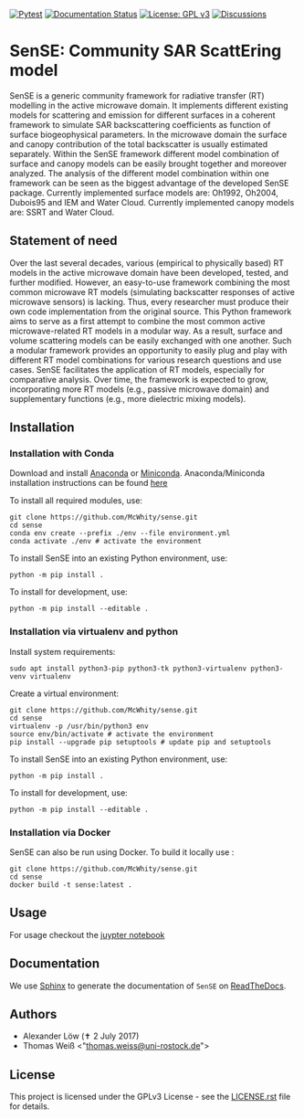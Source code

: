 [![Pytest](https://github.com/mcwhity/sense/actions/workflows/test_build_pytest.yml/badge.svg?branch=master)](https://github.com/mcwhity/sense/actions/workflows/test_build_pytest.yml)
[![Documentation
Status](https://readthedocs.org/projects/sense-community-sar-scattering-model/badge/?version=latest)](https://sense-community-sar-scattering-model.readthedocs.io/en/latest/?badge=latest)
[![License: GPL
v3](https://img.shields.io/badge/License-GPLv3-blue.svg)](https://www.gnu.org/licenses/gpl-3.0)
[![Discussions](https://img.shields.io/static/v1?label=Discussions&message=Ask&color=blue&logo=github)](https://github.com/mcwhity/sense/discussions)

# SenSE: Community SAR ScattEring model

SenSE is a generic community framework for radiative transfer (RT)
modelling in the active microwave domain. It implements different
existing models for scattering and emission for different surfaces in a
coherent framework to simulate SAR backscattering coefficients as
function of surface biogeophysical parameters. In the microwave domain
the surface and canopy contribution of the total backscatter is usually
estimated separately. Within the SenSE framework different model
combination of surface and canopy models can be easily brought together
and moreover analyzed. The analysis of the different model combination
within one framework can be seen as the biggest advantage of the
developed SenSE package. Currently implemented surface models are:
Oh1992, Oh2004, Dubois95 and IEM and Water Cloud. Currently implemented
canopy models are: SSRT and Water Cloud.

## Statement of need

Over the last several decades, various (empirical to physically based)
RT models in the active microwave domain have been developed, tested,
and further modified. However, an easy-to-use framework combining the
most common microwave RT models (simulating backscatter responses of
active microwave sensors) is lacking. Thus, every researcher must
produce their own code implementation from the original source. This
Python framework aims to serve as a first attempt to combine the most
common active microwave-related RT models in a modular way. As a result,
surface and volume scattering models can be easily exchanged with one
another. Such a modular framework provides an opportunity to easily plug
and play with different RT model combinations for various research
questions and use cases. SenSE facilitates the application of RT models,
especially for comparative analysis. Over time, the framework is
expected to grow, incorporating more RT models (e.g., passive microwave
domain) and supplementary functions (e.g., more dielectric mixing
models).

## Installation

### Installation with Conda

Download and install
[Anaconda](https://www.anaconda.com/products/individual) or
[Miniconda](https://docs.conda.io/en/latest/miniconda.html).
Anaconda/Miniconda installation instructions can be found
[here](https://conda.io/projects/conda/en/latest/user-guide/install/linux.html#install-linux-silent)

To install all required modules, use:

    git clone https://github.com/McWhity/sense.git
    cd sense
    conda env create --prefix ./env --file environment.yml
    conda activate ./env # activate the environment

To install SenSE into an existing Python environment, use:

    python -m pip install .

To install for development, use:

    python -m pip install --editable .

### Installation via virtualenv and python

Install system requirements:

    sudo apt install python3-pip python3-tk python3-virtualenv python3-venv virtualenv

Create a virtual environment:

    git clone https://github.com/McWhity/sense.git
    cd sense
    virtualenv -p /usr/bin/python3 env
    source env/bin/activate # activate the environment
    pip install --upgrade pip setuptools # update pip and setuptools

To install SenSE into an existing Python environment, use:

    python -m pip install .

To install for development, use:

    python -m pip install --editable .

### Installation via Docker

SenSE can also be run using Docker. To build it locally use :

    git clone https://github.com/McWhity/sense.git
    cd sense
    docker build -t sense:latest . 

## Usage

For usage checkout the [juypter
notebook](https://nbviewer.jupyter.org/github/mcwhity/sense/tree/master/docs/notebooks/)

## Documentation

We use [Sphinx](http://www.sphinx-doc.org/en/stable/rest.html) to
generate the documentation of `SenSE` on
[ReadTheDocs](https://sense-community-sar-scattering-model.readthedocs.io/en/latest/).

## Authors

-   Alexander Löw (✝ 2 July 2017)
-   Thomas Weiß \<\"<thomas.weiss@uni-rostock.de>\"\>

## License

This project is licensed under the GPLv3 License - see the
[LICENSE.rst](LICENSE.rst) file for details.
